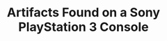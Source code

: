 <!DOCTYPE html>
<html lang="en">
<head>
    <meta charset="UTF-8">
    <meta name="viewport" content="width=device-width, initial-scale=1.0">
    <title>PS3 Console Artifacts</title>
    <link rel="stylesheet" href="styles.css"> <!-- Link to your CSS file -->
</head>
<body>
    <header>
        <h1>Artifacts Found on a Sony PlayStation 3 Console</h1>
                <div id="navbar"></div>
<script>
  fetch("nav.html")
    .then(response => response.text())
    .then(data => {
      document.getElementById("navbar").innerHTML = data;
    });
            <ul>
                <li><a href="overview.html">Overview</a></li>
                <li><a href="game-data.html">Game Data</a></li>
                <li><a href="system-files.html">System Files</a></li>
                <li><a href="PS3-Lab-Sheets.html">PS3 Lab Sheets</a></li>
                <li><a href="Artifacts-found-on-a-PS3.html">Download Forensics Forms</a></li>
            </ul>
                <div id="navbar"></div>
<script>
  fetch("nav.html")
    .then(response => response.text())
    .then(data => {
      document.getElementById("navbar").innerHTML = data;
    });
    </header>

    <section id="overview">
        <h2>Overview of Artifacts on PS3</h2>
        <p>When analyzing a Sony PlayStation 3 (PS3) for forensic purposes, numerous artifacts can be found, each offering insights into the usage of the console. These artifacts may be useful for data recovery, gaming activity analysis, or investigating user behavior.</p>
    </section>

    <footer>
        <p>Forensic analysis by [Mohammed Neda] | Data extracted from Sony PS3 | 2024</p>
    </footer>
</body>
</html>
